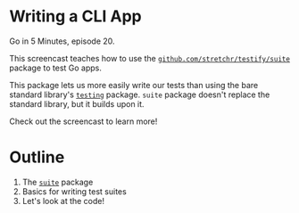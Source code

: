 # Writing a CLI App

Go in 5 Minutes, episode 20.

This screencast teaches how to use the 
[`github.com/stretchr/testify/suite`](https://github.com/stretchr/testify/suite) package
to test Go apps.

This package lets us more easily write our tests than using the bare standard library's
[`testing`](https://godoc.org/testing) package. `suite` package doesn't replace the standard
library, but it builds upon it. 

Check out the screencast to learn more!

# Outline

1. The [`suite`](https://github.com/stretchr/testify/suite) package
2. Basics for writing test suites
3. Let's look at the code!
